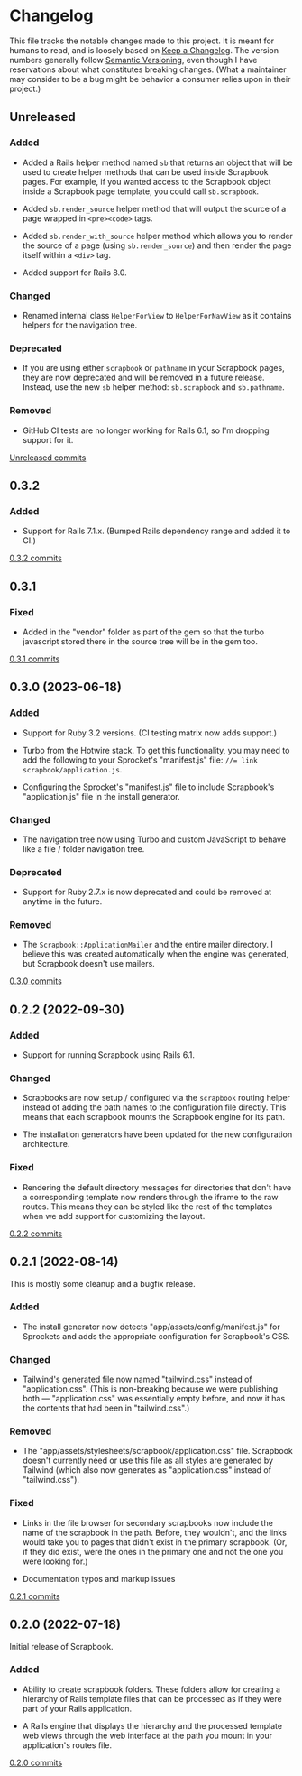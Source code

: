 # Changelog

This file tracks the notable changes made to this project. It is meant for humans to read,
and is loosely based on [Keep a Changelog](https://keepachangelog.com/en/1.0.0/). The
version numbers generally follow [Semantic Versioning](https://semver.org/spec/v2.0.0.html),
even though I have reservations about what constitutes breaking changes. (What a maintainer
may consider to be a bug might be behavior a consumer relies upon in their project.)

## Unreleased

### Added

- Added a Rails helper method named `sb` that returns an object that will be used to create
  helper methods that can be used inside Scrapbook pages. For example, if you wanted access
  to the Scrapbook object inside a Scrapbook page template, you could call `sb.scrapbook`.

- Added `sb.render_source` helper method that will output the source of a page wrapped in
  `<pre><code>` tags.

- Added `sb.render_with_source` helper method which allows you to render the source of a
  page (using `sb.render_source`) and then render the page itself within a `<div>` tag.

- Added support for Rails 8.0.

### Changed

- Renamed internal class `HelperForView` to `HelperForNavView` as it contains helpers for
  the navigation tree.

### Deprecated

- If you are using either `scrapbook` or `pathname` in your Scrapbook pages, they are now
  deprecated and will be removed in a future release. Instead, use the new `sb` helper
  method: `sb.scrapbook` and `sb.pathname`.

### Removed

- GitHub CI tests are no longer working for Rails 6.1, so I'm dropping support for it.

[Unreleased commits](https://github.com/bfad/scrapbook/compare/v0.3.2...HEAD)

## 0.3.2

### Added

- Support for Rails 7.1.x. (Bumped Rails dependency range and added it to CI.)

[0.3.2 commits](https://github.com/bfad/scrapbook/compare/v0.3.1...v0.3.2)

## 0.3.1

### Fixed

- Added in the "vendor" folder as part of the gem so that the turbo javascript stored there
  in the source tree will be in the gem too.

[0.3.1 commits](https://github.com/bfad/scrapbook/compare/v0.3.0...v0.3.1)

## 0.3.0 (2023-06-18)

### Added

- Support for Ruby 3.2 versions. (CI testing matrix now adds support.)

- Turbo from the Hotwire stack. To get this functionality, you may need to add the following
  to your Sprocket's "manifest.js" file: `//= link scrapbook/application.js`.

- Configuring the Sprocket's "manifest.js" file to include Scrapbook's "application.js" file
  in the install generator.

### Changed

- The navigation tree now using Turbo and custom JavaScript to behave like a file / folder
  navigation tree.

### Deprecated

- Support for Ruby 2.7.x is now deprecated and could be removed at anytime in the future.

### Removed

- The `Scrapbook::ApplicationMailer` and the entire mailer directory. I believe this was
  created automatically when the engine was generated, but Scrapbook doesn't use mailers.

[0.3.0 commits](https://github.com/bfad/scrapbook/compare/v0.2.2...v0.3.0)

## 0.2.2 (2022-09-30)

### Added

- Support for running Scrapbook using Rails 6.1.

### Changed

- Scrapbooks are now setup / configured via the `scrapbook` routing helper instead of adding
  the path names to the configuration file directly. This means that each scrapbook mounts
  the Scrapbook engine for its path.

- The installation generators have been updated for the new configuration architecture.

### Fixed

- Rendering the default directory messages for directories that don't have a corresponding
  template now renders through the iframe to the raw routes. This means they can be styled
  like the rest of the templates when we add support for customizing the layout.

[0.2.2 commits](https://github.com/bfad/scrapbook/compare/v0.2.1...v0.2.2)

## 0.2.1 (2022-08-14)

This is mostly some cleanup and a bugfix release.

### Added

- The install generator now detects "app/assets/config/manifest.js" for Sprockets and adds
  the appropriate configuration for Scrapbook's CSS.

### Changed

- Tailwind's generated file now named "tailwind.css" instead of "application.css". (This is
  non-breaking because we were publishing both — "application.css" was essentially empty
  before, and now it has the contents that had been in "tailwind.css".)

### Removed

- The "app/assets/stylesheets/scrapbook/application.css" file. Scrapbook doesn't currently
  need or use this file as all styles are generated by Tailwind (which also now generates as
  "application.css" instead of "tailwind.css").

### Fixed

- Links in the file browser for secondary scrapbooks now include the name of the scrapbook
  in the path. Before, they wouldn't, and the links would take you to pages that didn't
  exist in the primary scrapbook. (Or, if they did exist, were the ones in the primary one
  and not the one you were looking for.)

- Documentation typos and markup issues

[0.2.1 commits](https://github.com/bfad/scrapbook/compare/v0.2.0...v0.2.1)

## 0.2.0 (2022-07-18)

Initial release of Scrapbook.

### Added

- Ability to create scrapbook folders. These folders allow for creating a hierarchy of Rails
  template files that can be processed as if they were part of your Rails application.

- A Rails engine that displays the hierarchy and the processed template web views through
  the web interface at the path you mount in your application's routes file.

[0.2.0 commits](https://github.com/bfad/scrapbook/releases/tag/v0.2.0)

